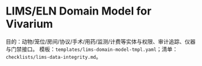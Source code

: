 # LIMS/ELN Domain Model for Vivarium

目的：动物/笼位/房间/协议/手术/用药/监测/计费等实体与权限、审计追踪、仪器与门禁接口。
模板：`templates/lims-domain-model-tmpl.yaml`；清单：`checklists/lims-data-integrity.md`。
